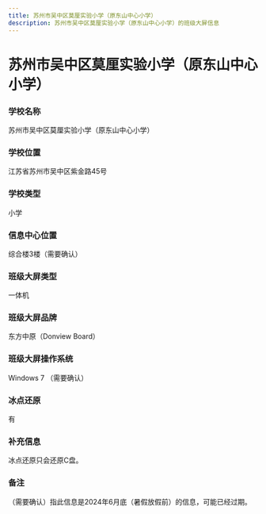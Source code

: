 ```yaml
---
title: 苏州市吴中区莫厘实验小学（原东山中心小学）
description: 苏州市吴中区莫厘实验小学（原东山中心小学）的班级大屏信息
---
```


# 苏州市吴中区莫厘实验小学（原东山中心小学）

### 学校名称

苏州市吴中区莫厘实验小学（原东山中心小学）

### 学校位置

江苏省苏州市吴中区紫金路45号

### 学校类型

小学

### 信息中心位置

综合楼3楼（需要确认）

### 班级大屏类型

一体机

### 班级大屏品牌

东方中原（Donview Board）

### 班级大屏操作系统

Windows 7 （需要确认）

### 冰点还原

有

### 补充信息

冰点还原只会还原C盘。

### 备注

（需要确认）指此信息是2024年6月底（暑假放假前）的信息，可能已经过期。